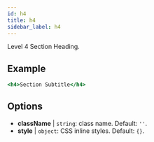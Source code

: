 ```yaml
---
id: h4
title: h4
sidebar_label: h4
---
```


Level 4 Section Heading.

## Example

```jsx live
<h4>Section Subtitle</h4>
```

## Options

* __className__ | `string`: class name. Default: `''`.
* __style__ | `object`: CSS inline styles. Default: `{}`.
